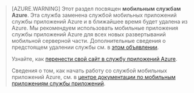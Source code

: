 >[AZURE.WARNING] Этот раздел посвящен **мобильным службам Azure**. Эта служба заменена службой мобильных приложений службы приложений Azure и в ближайшее время будет удалена из Azure. Мы рекомендуем использовать мобильные приложения службы приложений Azure для всех новых развертываний мобильной серверной части. Дополнительные сведения о предстоящем удалении службы см. в [этом объявлении](https://azure.microsoft.com/blog/transition-of-azure-mobile-services/).
> 
> Узнайте, как [перенести свой сайт в службу приложений Azure](../articles/app-service-mobile/app-service-mobile-migrating-from-mobile-services.md).
>
> Сведения о том, как начать работу со службой мобильных приложений Azure, см. в [центре документации по мобильным приложениям службы приложений](https://azure.microsoft.com/documentation/learning-paths/appservice-mobileapps/).
